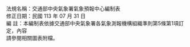 法規名稱：交通部中央氣象署氣象預報中心編制表  
修正日期：民國 113 年 07 月 31 日  
編 註：本編制表依據交通部中央氣象署各氣象測報機構組織準則第5條第1項訂定，內容  
請參閱相關圖表附檔。  


